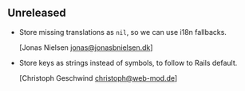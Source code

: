 ## Unreleased

  * Store missing translations as `nil`, so we can use i18n fallbacks.
    
    [Jonas Nielsen <jonas@jonasbnielsen.dk>]

  * Store keys as strings instead of symbols, to follow to Rails default.
    
    [Christoph Geschwind <christoph@web-mod.de>]
